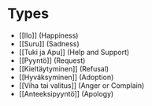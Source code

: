 # Types 

-  [[Ilo]] (Happiness)
- [[Suru]] (Sadness)
- [[Tuki ja Apu]] (Help and Support)
- [[Pyyntö]] (Request)
- [[Kieltäytyminen]] (Refusal)
- [[Hyväksyminen]] (Adoption)
- [[Viha tai valitus]] (Anger or Complain)
- [[Anteeksipyyntö]] (Apology)